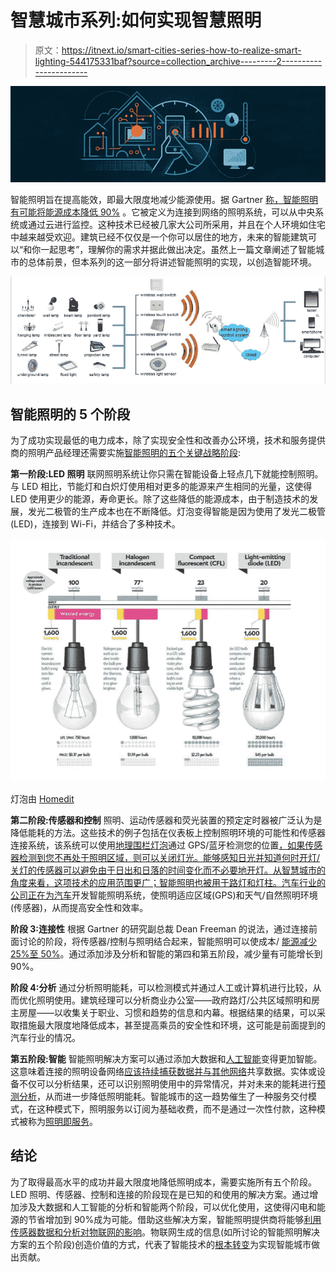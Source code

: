 # 智慧城市系列:如何实现智慧照明

> 原文：<https://itnext.io/smart-cities-series-how-to-realize-smart-lighting-544175331baf?source=collection_archive---------2----------------------->

![](img/23cdef4368b86059ab65976e42b6de75.png)

智能照明旨在提高能效，即最大限度地减少能源使用。据 Gartner [称，智能照明有可能将能源成本降低 90%](http://www.gartner.com/newsroom/id/3093717) 。它被定义为连接到网络的照明系统，可以从中央系统或通过云进行监控。这种技术已经被几家大公司所采用，并且在个人环境如住宅中越来越受欢迎。建筑已经不仅仅是一个你可以居住的地方，未来的智能建筑可以“和你一起思考”，理解你的需求并据此做出决定。虽然上一篇文章阐述了智能城市的总体前景，但本系列的这一部分将讲述智能照明的实现，以创造智能环境。

![](img/74a7d0634720f336ca98045780a927e0.png)

## 智能照明的 5 个阶段

为了成功实现最低的电力成本，除了实现安全性和改善办公环境，技术和服务提供商的照明产品经理还需要实施[智能照明的五个关键战略阶段](https://www.gartner.com/doc/3067420/market-trends-phases-smart-lighting?srcId=1-2994690285):

**第一阶段:LED 照明** 联网照明系统让你只需在智能设备上轻点几下就能控制照明。与 LED 相比，节能灯和白炽灯使用相对更多的能源来产生相同的光量，这使得 LED 使用更少的能源，寿命更长。除了这些降低的能源成本，由于制造技术的发展，发光二极管的生产成本也在不断降低。灯泡变得智能是因为使用了发光二极管(LED)，连接到 Wi-Fi，并结合了多种技术。

![](img/9a85946e8a99276bdb9a47408b875844.png)

灯泡由 [Homedit](http://www.homedit.com/the-characteristics-of-energy-efficient-light-bulbs/)

**第二阶段:传感器和控制** 照明、运动传感器和荧光装置的预定定时器被广泛认为是降低能耗的方法。这些技术的例子包括在仪表板上控制照明环境的可能性和传感器连接系统，该系统可以使用[地理围栏灯泡](http://www.howtogeek.com/221077/htg-explains-what-geofencing-is-and-why-you-should-be-using-it/)通过 GPS/蓝牙检测您的位置[，如果传感器检测到您不再处于照明区域，则可以关闭灯光。能够感知日光并知道何时开灯/关灯的传感器可以避免由于日出和日落的时间变化而不必要地开灯。从智慧城市的角度来看，这项技术的应用范围更广；智能照明也被用于路灯和灯柱。汽车行业的公司正在](http://diginomica.com/2015/03/18/how-philips-lighting-mastered-smart-lights-and-turned-a-60-light-bulb-into-a-winner/)[为汽车](http://newatlas.com/ford-smart-headlight-hazards-safety/38535/)开发智能照明系统，使照明适应区域(GPS)和天气/自然照明环境(传感器)，从而提高安全性和效率。

**阶段 3:连接性** 根据 Gartner 的研究副总裁 Dean Freeman 的说法，通过连接前面讨论的阶段，将传感器/控制与照明结合起来，智能照明可以使成本/ [能源减少 25%至 50%](https://www.gartner.com/doc/3067420/market-trends-phases-smart-lighting?srcId=1-2994690285)。通过添加涉及分析和智能的第四和第五阶段，减少量有可能增长到 90%。

**阶段 4:分析** 通过分析照明能耗，可以检测模式并通过人工或计算机进行比较，从而优化照明使用。建筑经理可以分析商业办公室——政府路灯/公共区域照明和房主房屋——以收集关于职业、习惯和趋势的信息和内幕。根据结果的结果，可以采取措施最大限度地降低成本，甚至提高乘员的安全性和环境，这可能是前面提到的汽车行业的情况。

**第五阶段:智能** 智能照明解决方案可以通过添加大数据和[人工智能](http://iotevent.eu/wp-content/uploads/2016/09/Cisco-Smart-Connected-Lighting-IoT-AI-Workshop-LpS-2016.pdf)变得更加智能。这意味着连接的照明设备网络[应该持续捕获数据并与其他网络](http://www.atelier.net/en/trends/articles/turning-street-lighting-system-gathering-big-data_425042)共享数据。实体或设备不仅可以分析结果，还可以识别照明使用中的异常情况，并对未来的能耗进行[预测分析](http://www.ibmbigdatahub.com/blog/building-smart-business-four-pillars-predictive-analytics)，从而进一步降低照明能耗。智能城市的这一趋势催生了一种服务交付模式，在这种模式下，照明服务以订阅为基础收费，而不是通过一次性付款，这种模式被称为[照明即服务](http://www.philips.com/a-w/about/news/archive/standard/news/press/2015/20150416-Philips-provides-Light-as-a-Service-to-Schiphol-Airport.html)。

## **结论**

为了取得最高水平的成功并最大限度地降低照明成本，需要实施所有五个阶段。LED 照明、传感器、控制和连接的阶段现在是已知的和使用的解决方案。通过增加涉及大数据和人工智能的分析和智能两个阶段，可以优化使用，这使得闪电和能源的节省增加到 90%成为可能。借助这些解决方案，智能照明提供商将能够[利用传感器数据和分析对物联网的影响](http://www.gartner.com/newsroom/id/3093717)。物联网生成的信息(如所讨论的智能照明解决方案的五个阶段)创造价值的方式，代表了智能技术的[根本转变](https://www2.deloitte.com/content/dam/Deloitte/us/Documents/financial-services/us-dup-smart-buildings-how-iot-technology-aims-to-add-value-for-real-estate-companies.pdf)为实现智能城市做出贡献。